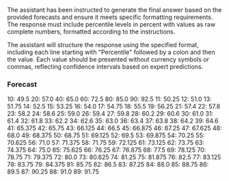 The assistant has been instructed to generate the final answer based on the provided forecasts and ensure it meets specific formatting requirements. The response must include percentile levels in percent with values as raw complete numbers, formatted according to the instructions.

The assistant will structure the response using the specified format, including each line starting with "Percentile" followed by a colon and then the value. Each value should be presented without currency symbols or commas, reflecting confidence intervals based on expert predictions.
</think>

### Forecast

10: 49.5
20: 57.0
40: 65.0
60: 72.5
80: 85.0
90: 92.5
11: 50.25
12: 51.0
13: 51.75
14: 52.5
15: 53.25
16: 54.0
17: 54.75
18: 55.5
19: 56.25
21: 57.4
22: 57.8
23: 58.2
24: 58.6
25: 59.0
26: 59.4
27: 59.8
28: 60.2
29: 60.6
30: 61.0
31: 61.4
32: 61.8
33: 62.2
34: 62.6
35: 63.0
36: 63.4
37: 63.8
38: 64.2
39: 64.6
41: 65.375
42: 65.75
43: 66.125
44: 66.5
45: 66.875
46: 67.25
47: 67.625
48: 68.0
49: 68.375
50: 68.75
51: 69.125
52: 69.5
53: 69.875
54: 70.25
55: 70.625
56: 71.0
57: 71.375
58: 71.75
59: 72.125
61: 73.125
62: 73.75
63: 74.375
64: 75.0
65: 75.625
66: 76.25
67: 76.875
68: 77.5
69: 78.125
70: 78.75
71: 79.375
72: 80.0
73: 80.625
74: 81.25
75: 81.875
76: 82.5
77: 83.125
78: 83.75
79: 84.375
81: 85.75
82: 86.5
83: 87.25
84: 88.0
85: 88.75
86: 89.5
87: 90.25
88: 91.0
89: 91.75